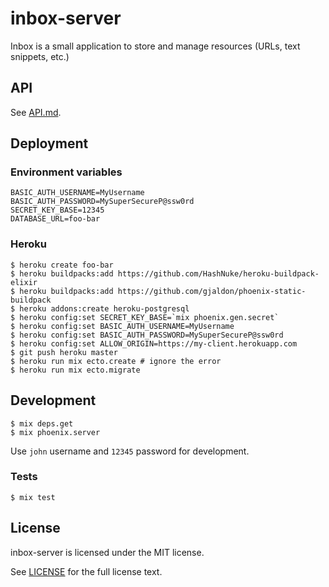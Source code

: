 # inbox-server

Inbox is a small application to store and manage resources (URLs, text snippets, etc.)

## API

See [API.md](./API.md).

## Deployment

### Environment variables

```
BASIC_AUTH_USERNAME=MyUsername
BASIC_AUTH_PASSWORD=MySuperSecureP@ssw0rd
SECRET_KEY_BASE=12345
DATABASE_URL=foo-bar
```

### Heroku

```
$ heroku create foo-bar
$ heroku buildpacks:add https://github.com/HashNuke/heroku-buildpack-elixir
$ heroku buildpacks:add https://github.com/gjaldon/phoenix-static-buildpack
$ heroku addons:create heroku-postgresql
$ heroku config:set SECRET_KEY_BASE=`mix phoenix.gen.secret`
$ heroku config:set BASIC_AUTH_USERNAME=MyUsername
$ heroku config:set BASIC_AUTH_PASSWORD=MySuperSecureP@ssw0rd
$ heroku config:set ALLOW_ORIGIN=https://my-client.herokuapp.com
$ git push heroku master
$ heroku run mix ecto.create # ignore the error
$ heroku run mix ecto.migrate
```

## Development

```
$ mix deps.get
$ mix phoenix.server
```

Use `john` username and `12345` password for development.

### Tests

```
$ mix test
```

## License

inbox-server is licensed under the MIT license.

See [LICENSE](./LICENSE) for the full license text.
